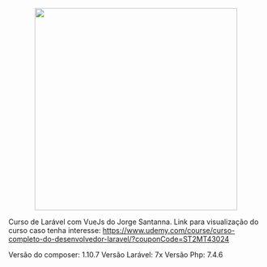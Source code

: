 <p align="center"><a href="https://laravel.com" target="_blank"><img src="https://raw.githubusercontent.com/laravel/art/master/logo-lockup/5%20SVG/2%20CMYK/1%20Full%20Color/laravel-logolockup-cmyk-red.svg" width="400"></a></p>

Curso de Larável com VueJs do Jorge Santanna. 
Link para visualização do curso caso tenha interesse:
https://www.udemy.com/course/curso-completo-do-desenvolvedor-laravel/?couponCode=ST2MT43024

Versão do composer: 1.10.7
Versão Larável: 7x
Versão Php:  7.4.6
